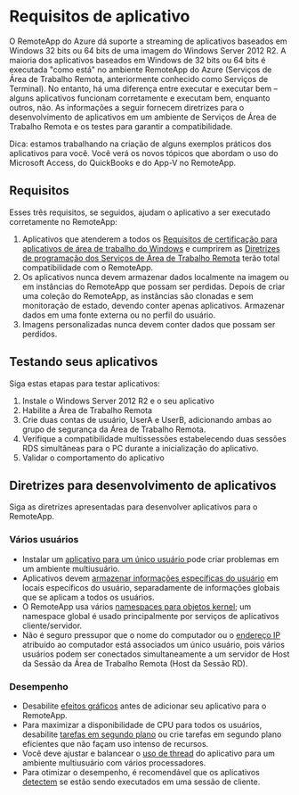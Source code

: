 
<properties 
    pageTitle="Requisitos de aplicativo para o RemoteApp do Azure"
    description="Saiba mais sobre os requisitos para aplicativos que você deseja usar no RemoteApp do Azure" 
    services="remoteapp" 
    documentationCenter="" 
    authors="lizap" 
    manager="mbaldwin" />

<tags 
    ms.service="remoteapp" 
    ms.workload="compute" 
    ms.tgt_pltfrm="na" 
    ms.devlang="na" 
    ms.topic="article" 
    ms.date="08/12/2015" 
    ms.author="elizapo" />



# Requisitos de aplicativo
O RemoteApp do Azure dá suporte a streaming de aplicativos baseados em Windows 32 bits ou 64 bits de uma imagem do Windows Server 2012 R2. A maioria dos aplicativos baseados em Windows de 32 bits ou 64 bits é executada "como está" no ambiente RemoteApp do Azure (Serviços de Área de Trabalho Remota, anteriormente conhecido como Serviços de Terminal). No entanto, há uma diferença entre executar e executar bem – alguns aplicativos funcionam corretamente e executam bem, enquanto outros, não. As informações a seguir fornecem diretrizes para o desenvolvimento de aplicativos em um ambiente de Serviços de Área de Trabalho Remota e os testes para garantir a compatibilidade.

Dica: estamos trabalhando na criação de alguns exemplos práticos dos aplicativos para você. Você verá os novos tópicos que abordam o uso do Microsoft Access, do QuickBooks e do App-V no RemoteApp.

## Requisitos
Esses três requisitos, se seguidos, ajudam o aplicativo a ser executado corretamente no RemoteApp:

1.	Aplicativos que atenderem a todos os [Requisitos de certificação para aplicativos de área de trabalho do Windows](https://msdn.microsoft.com/library/windows/desktop/hh749939.aspx) e cumprirem as [Diretrizes de programação dos Serviços de Área de Trabalho Remota](https://msdn.microsoft.com/library/aa383490.aspx) terão total compatibilidade com o RemoteApp. 
2.	Os aplicativos nunca devem armazenar dados localmente na imagem ou em instâncias do RemoteApp que possam ser perdidas. Depois de criar uma coleção do RemoteApp, as instâncias são clonadas e sem monitoração de estado, devendo conter apenas aplicativos. Armazenar dados em uma fonte externa ou no perfil do usuário. 
3.	Imagens personalizadas nunca devem conter dados que possam ser perdidos.  

## Testando seus aplicativos
Siga estas etapas para testar aplicativos:

1.	Instale o Windows Server 2012 R2 e o seu aplicativo
2.	Habilite a Área de Trabalho Remota
3.	Crie duas contas de usuário, UserA e UserB, adicionando ambas ao grupo de segurança da Área de Trabalho Remota. 
4.	Verifique a compatibilidade multissessões estabelecendo duas sessões RDS simultâneas para o PC durante a inicialização do aplicativo.
5.	Validar o comportamento do aplicativo

## Diretrizes para desenvolvimento de aplicativos
Siga as diretrizes apresentadas para desenvolver aplicativos para o RemoteApp.

### Vários usuários
 
- Instalar um [aplicativo para um único usuário ](https://msdn.microsoft.com/library/aa380661.aspx)pode criar problemas em um ambiente multiusuário. 
- Aplicativos devem [armazenar informações específicas do usuário](https://msdn.microsoft.com/library/aa383452.aspx) em locais específicos do usuário, separadamente de informações globais que se aplicam a todos os usuários. 
- O RemoteApp usa vários [namespaces para objetos kernel](https://msdn.microsoft.com/library/aa382954.aspx); um namespace global é usado principalmente por serviços de aplicativos cliente/servidor. 
- Não é seguro pressupor que o nome do computador ou o [endereço IP](https://msdn.microsoft.com/library/aa382942.aspx) atribuído ao computador está associados um único usuário, pois vários usuários podem ser conectados simultaneamente a um servidor de Host da Sessão da Área de Trabalho Remota (Host da Sessão RD). 

### Desempenho
- Desabilite [efeitos gráficos](https://msdn.microsoft.com/library/aa380822.aspx) antes de adicionar seu aplicativo para o RemoteApp.
- Para maximizar a disponibilidade de CPU para todos os usuários, desabilite [tarefas em segundo plano](https://msdn.microsoft.com/library/aa380665.aspx) ou crie tarefas em segundo plano eficientes que não façam uso intenso de recursos. 
- Você deve ajustar e balancear o [uso de thread](https://msdn.microsoft.com/library/aa383520.aspx) do aplicativo para um ambiente multiusuário com vários processadores.
- Para otimizar o desempenho, é recomendável que os aplicativos [detectem](https://msdn.microsoft.com/library/aa380798.aspx) se estão sendo executados em uma sessão de cliente. 
 

<!---HONumber=Oct15_HO3-->
